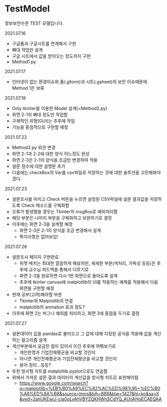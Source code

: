 # TestModel
정보보안수준 TEST 모델입니다.

2021.07.16
+ 구글폼과 구글시트를 연계해서 구현
+ 뼈대 작업만 설계
+ 구글 시트에서 값을 받아오는 정도까지 구현
+ Method1.py

2021.07.17
+ 인터넷이 없는 환경이슈와 폼(.gform)과 시트(.gsheet)의 보안 이슈때문에 Method 1은 보류

2021.07.19
+ Only tkinter를 이용한 Model 설계(=Method2.py)
+ 화면 2-1의 뼈대 정도만 작업함
+ 구체적인 외형(GUI)는 추후에 작업
+ 기능을 중점적으로 구현할 예정

2021.07.22
+ Method2.py 외관 변경
+ 화면 2-1과 2-2에 대한 양식 어느정도 완성
+ 화면 2-3은 2-1의 양식을 조금만 변경하여 적용
+ 설문 점수에 대한 설명문 추가
+ 다음에는 checkBox의 Var를 csv파일로 저장하는 것에 대한 솔루션을 고민해봐야 겠다.

2021.07.23
+ 설문조사를 마치고 Check 버튼을 누르면 설정된 CSV파일에 설문 결과값을 저장하도록 Check 메소드를 구체화함
+ 오류가 발생했을 경우는 Tkinter의 msgBox로 예외처리함
+ 해당 부분은 나머지 부분을 구체화하고 보완하기로 결정
+ 이후에는 화면 2-3을 설계할 예정
    + 화면 2-3은 2-1의 양식을 조금 변경해서 설계
    + 특이사항은 없어보임!
  
2021.07.26
+ 설문조사 페이지 구현완료
  + 위젯 배치는 최대한 깔끔하게 해놨지만, 세세한 부분(색처리, 가독성 등등)은 추후에 교수님 피드백을 통해서 다루기로
  + 화면 2-3을 완료하면 다시 1번 화면으로 돌아도록 설계
  + 추후에 tkinter canvas에 matplotlib의 UI를 적용하는 예제를 적용해서 다음 화면을 구현할 예정
+ 현재 공부(고려)해야할 부분
  + Tkinter와 Matplotlib의 연결
  + matplotlib의 anmation 효과 정도?
+ 이후에 화면 2는 버그나 예외를 처리하고, 화면 3에 중점을 두기로 결정

2021.07.27
+ 설문데이터 값을 pandas로 불러오고 그 값에 대해 지정된 공식을 적용해 값을 계산하는 알고리즘 설계
+ 계산부분에서 궁금한 점이 있어서 이건 추후에 여쭤보기로
  + 개인한명과 기업전체평균을 비교할 것인지
  + 아니면 개인전체평균과 기업전체평균을 비교할 것인지
  + 용어 정리...등등?
+ 또한 방사형 차트를 matplotlib.pyplot으로도 연습함
+ 위에서 가져온 설문 결과 데이터의 계산값을 방사형 차트로 표현해야됨
  + https://www.google.com/search?q=matplotlib+%EB%B0%A9%EC%82%AC%ED%98%95+%EC%B0%A8%ED%8A%B8&source=lmns&bih=888&biw=1427&hl=ko&sa=X&ved=2ahUKEwiJ-cia0oLyAhVBYZQKHWnSCdYQ_AUoAHoECAEQAA